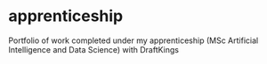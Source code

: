 # apprenticeship
Portfolio of work completed under my apprenticeship (MSc Artificial Intelligence and Data Science) with DraftKings
